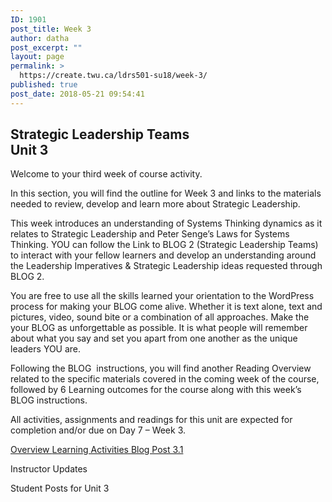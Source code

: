 ```yaml
---
ID: 1901
post_title: Week 3
author: datha
post_excerpt: ""
layout: page
permalink: >
  https://create.twu.ca/ldrs501-su18/week-3/
published: true
post_date: 2018-05-21 09:54:41
---
```

<!--themify_builder_static-->

<h2>Strategic Leadership Teams<br/>Unit 3</h2>

Welcome to your third week of course activity.

In this section, you will find the outline for Week 3 and links to the materials needed to review, develop and learn more about Strategic Leadership.

This week introduces an understanding of Systems Thinking dynamics as it relates to Strategic Leadership and Peter Senge&#8217;s Laws for Systems Thinking. YOU can follow the Link to BLOG 2 (Strategic Leadership Teams) to interact with your fellow learners and develop an understanding around the Leadership Imperatives &#038; Strategic Leadership ideas requested through BLOG 2.

You are free to use all the skills learned your orientation to the WordPress process for making your BLOG come alive. Whether it is text alone, text and pictures, video, sound bite or a combination of all approaches. Make the your BLOG as unforgettable as possible. It is what people will remember about what you say and set you apart from one another as the unique leaders YOU are.

Following the BLOG  instructions, you will find another Reading Overview related to the specific materials covered in the coming week of the course, followed by 6 Learning outcomes for the course along with this week&#8217;s BLOG instructions.

All activities, assignments and readings for this unit are expected for completion and/or due on Day 7 &#8211; Week 3.

<a href="https://create.twu.ca/ldrs501-su18/unit-3/"> Overview </a> <a href="https://create.twu.ca/ldrs501-su18/unit-3-learning-activities/"> Learning Activities </a> <a href="https://create.twu.ca/ldrs501-su18/week-3-post-3-1/"> Blog Post 3.1 </a>

Instructor Updates

Student Posts for Unit 3<!--/themify_builder_static-->